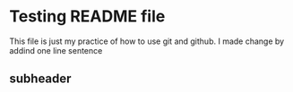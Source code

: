 # Testing README file

This file is just my practice of how to use git and github. 
I made change by addind one line sentence

## subheader